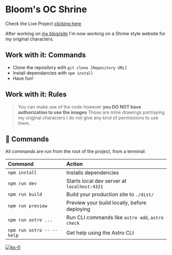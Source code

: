# Bloom's OC Shrine

Check the Live Project [clicking here]()

After working on [my blog/site](https://windofbloom.com/) I'm now working on a Shrine style website for my original characters.

## Work with it: Commands

- Clone the repository with `git clone [Repository URL]`
- Install dependancies with `npm install`
- Have fun!

## Work with it: Rules

> You can make use of the code however **you DO NOT have authorization to use the images** Those are mine drawings portraying my original characters I do not give any kind of permissions to use them.


## 🧞 Commands

All commands are run from the root of the project, from a terminal:

| Command                   | Action                                           |
| :------------------------ | :----------------------------------------------- |
| `npm install`             | Installs dependencies                            |
| `npm run dev`             | Starts local dev server at `localhost:4321`      |
| `npm run build`           | Build your production site to `./dist/`          |
| `npm run preview`         | Preview your build locally, before deploying     |
| `npm run astro ...`       | Run CLI commands like `astro add`, `astro check` |
| `npm run astro -- --help` | Get help using the Astro CLI                     |

[![ko-fi](https://ko-fi.com/img/githubbutton_sm.svg)](https://ko-fi.com/A044GKP)
